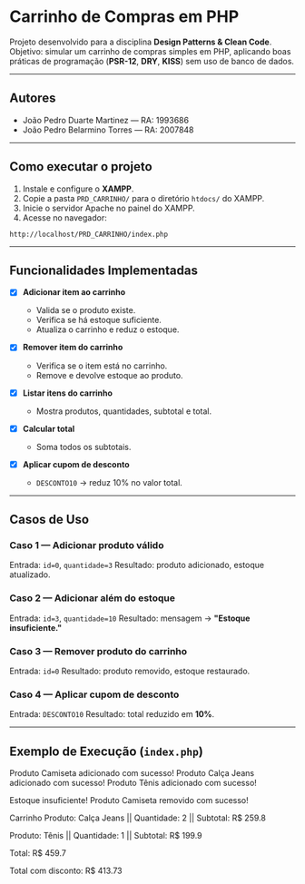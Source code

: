 # Carrinho de Compras em PHP

Projeto desenvolvido para a disciplina **Design Patterns & Clean Code**.
Objetivo: simular um carrinho de compras simples em PHP, aplicando boas práticas de programação (**PSR-12**, **DRY**, **KISS**) sem uso de banco de dados.

---

## Autores

* João Pedro Duarte Martinez — RA: 1993686
* João Pedro Belarmino Torres — RA: 2007848

---

## Como executar o projeto

1. Instale e configure o **XAMPP**.
2. Copie a pasta `PRD_CARRINHO/` para o diretório `htdocs/` do XAMPP.
3. Inicie o servidor Apache no painel do XAMPP.
4. Acesse no navegador:

```
http://localhost/PRD_CARRINHO/index.php
```

---

## Funcionalidades Implementadas

* [x] **Adicionar item ao carrinho**

  * Valida se o produto existe.
  * Verifica se há estoque suficiente.
  * Atualiza o carrinho e reduz o estoque.

* [x] **Remover item do carrinho**

  * Verifica se o item está no carrinho.
  * Remove e devolve estoque ao produto.

* [x] **Listar itens do carrinho**

  * Mostra produtos, quantidades, subtotal e total.

* [x] **Calcular total**

  * Soma todos os subtotais.

* [x] **Aplicar cupom de desconto**

  * `DESCONTO10` → reduz 10% no valor total.

---

## Casos de Uso

### Caso 1 — Adicionar produto válido

Entrada: `id=0`, `quantidade=3`
Resultado: produto adicionado, estoque atualizado.

### Caso 2 — Adicionar além do estoque

Entrada: `id=3`, `quantidade=10`
Resultado: mensagem → **"Estoque insuficiente."**

### Caso 3 — Remover produto do carrinho

Entrada: `id=0`
Resultado: produto removido, estoque restaurado.

### Caso 4 — Aplicar cupom de desconto

Entrada: `DESCONTO10`
Resultado: total reduzido em **10%**.


---

## Exemplo de Execução (`index.php`)

Produto Camiseta adicionado com sucesso!
Produto Calça Jeans adicionado com sucesso!
Produto Tênis adicionado com sucesso!

Estoque insuficiente!
Produto Camiseta removido com sucesso!

Carrinho
Produto: Calça Jeans || Quantidade: 2 || Subtotal: R$ 259.8

Produto: Tênis || Quantidade: 1 || Subtotal: R$ 199.9

Total: R$ 459.7

Total com disconto: R$ 413.73
